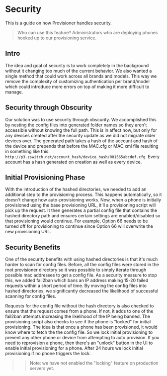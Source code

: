 # Security

This is a guide on how Provisioner handles security.

> Who can use this feature?
> Administrators who are deploying phones hooked up to our provisioning service.

## Intro

The idea and goal of security is to work completely in the background without it changing too much of the current behavior. We also wanted a single method that could work across all brands and models. This way we remove the complexity of customizing authentication per brand/model which could introduce more errors on top of making it more difficult to manage.

## Security through Obscurity

Our solution was to use security through obscurity. We accomplished this by nesting the config files into generated folder names so they aren't accessible without knowing the full path. This is in affect now, but only for any devices created after the security update as we did not migrate older devices over.
The generated path takes a hash of the account and hash of the device and prepends that before the MAC.cfg or MAC.xml file resulting in something like this: `http://p3.zswitch.net/account_hash/device_hash/001565abcdef.cfg`. Every account has a hash generated on creation as well as every device.

## Initial Provisioning Phase

With the introduction of the hashed directories, we needed to add an additional step to the provisioning process. This happens automatically, so it doesn't change how auto-provisioning works. Now, when a phone is initially provisioned using the base provisioning URL, it'll a provisioning script will pick up the request. It then generates a partial config file that contains the hashed directory path and ensures certain settings are enabled/disabled so that provisioning would continue. For example, Option 66 needs to be turned off for provisioning to continue since Option 66 will overwrite the new provisioning URL.

## Security Benefits

One of the security benefits with using hashed directories is that it's much harder to scan for config files. Before, all the config files were stored in the root provisioner directory so it was possible to simply iterate through possible mac addresses to get a config file. As a security measure to stop this, we added fail2ban which bans an IP address making 15-20 failed requests within a short period of time. By moving the config files into hashed directories, we significantly decreased the likelihood of successful scanning for config files.

Requests for the config file without the hash directory is also checked to ensure that the request comes from a phone. If not, it adds to one of the fail2ban attempts increasing the likelihood of the IP being banned. The provisioning script also checks to see if the phone is "locked" for initial provisioning. The idea is that once a phone has been provisioned, it would know where to fetch the the config file. So we lock initial provisioning to prevent any other phone or device from attempting to auto provision. If you need to reprovision a phone, then there's an "unlock" button in the UI to enable initial provisioning for a phone. After 24 hours we lock initial provisioning if no phone triggers the lock.

>> Note: we have not enabled the "locking" feature on production servers yet.
